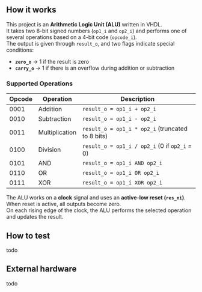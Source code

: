 <!---

This file is used to generate your project datasheet. Please fill in the information below and delete any unused
sections.

You can also include images in this folder and reference them in the markdown. Each image must be less than
512 kb in size, and the combined size of all images must be less than 1 MB.
-->

## How it works
This project is an **Arithmetic Logic Unit (ALU)** written in VHDL.  
It takes two 8-bit signed numbers (`op1_i` and `op2_i`) and performs one of several operations based on a 4-bit code (`opcode_i`).  
The output is given through `result_o`, and two flags indicate special conditions:
- **`zero_o`** → 1 if the result is zero  
- **`carry_o`** → 1 if there is an overflow during addition or subtraction  

### Supported Operations
| Opcode | Operation | Description |
|---------|------------|-------------|
| 0001 | Addition | `result_o = op1_i + op2_i` |
| 0010 | Subtraction | `result_o = op1_i - op2_i` |
| 0011 | Multiplication | `result_o = op1_i * op2_i` (truncated to 8 bits) |
| 0100 | Division | `result_o = op1_i / op2_i` (0 if `op2_i` = 0) |
| 0101 | AND | `result_o = op1_i AND op2_i` |
| 0110 | OR | `result_o = op1_i OR op2_i` |
| 0111 | XOR | `result_o = op1_i XOR op2_i` |

The ALU works on a **clock** signal and uses an **active-low reset (`res_ni`)**.  
When reset is active, all outputs become zero.  
On each rising edge of the clock, the ALU performs the selected operation and updates the result.
## How to test

todo

## External hardware

todo
